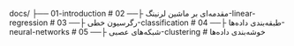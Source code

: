 docs/
├── 01-introduction         # مقدمه‌ای بر ماشین لرنینگ
├── 02-linear-regression     # رگرسیون خطی
├── 03-classification       # طبقه‌بندی داده‌ها
├── 04-neural-networks     # شبکه‌های عصبی
├── 05-clustering          # خوشه‌بندی داده‌ها
